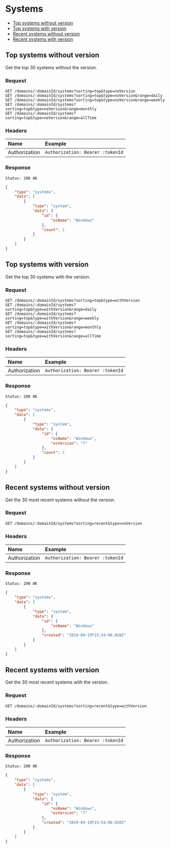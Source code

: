 # Systems

- [Top systems without version](#top-systems-without-version)
- [Top systems with version](#top-systems-with-version)
- [Recent systems without version](#recent-systems-without-version)
- [Recent systems with version](#recent-systems-with-version)

## Top systems without version

Get the top 30 systems without the version.

### Request

```
GET /domains/:domainId/systems?sorting=top&type=noVersion
GET /domains/:domainId/systems?sorting=top&type=noVersion&range=daily
GET /domains/:domainId/systems?sorting=top&type=noVersion&range=weekly
GET /domains/:domainId/systems?sorting=top&type=noVersion&range=monthly
GET /domains/:domainId/systems?sorting=top&type=noVersion&range=allTime
```

### Headers

| Name | Example |
|:-----------|:------------|
| Authorization | `Authorization: Bearer :tokenId` |

### Response

```
Status: 200 OK
```

```json
{
	"type": "systems",
	"data": [
		{
			"type": "system",
			"data": {
				"id": {
					"osName": "Windows"
				},
				"count": 1
			}
		}
	]
}
```

## Top systems with version

Get the top 30 systems with the version.

### Request

```
GET /domains/:domainId/systems?sorting=top&type=withVersion
GET /domains/:domainId/systems?sorting=top&type=withVersion&range=daily
GET /domains/:domainId/systems?sorting=top&type=withVersion&range=weekly
GET /domains/:domainId/systems?sorting=top&type=withVersion&range=monthly
GET /domains/:domainId/systems?sorting=top&type=withVersion&range=allTime
```

### Headers

| Name | Example |
|:-----------|:------------|
| Authorization | `Authorization: Bearer :tokenId` |

### Response

```
Status: 200 OK
```

```json
{
	"type": "systems",
	"data": [
		{
			"type": "system",
			"data": {
				"id": {
					"osName": "Windows",
					"osVersion": "7"
				},
				"count": 1
			}
		}
	]
}
```

## Recent systems without version

Get the 30 most recent systems without the version.

### Request

```
GET /domains/:domainId/systems?sorting=recent&type=noVersion
```

### Headers

| Name | Example |
|:-----------|:------------|
| Authorization | `Authorization: Bearer :tokenId` |

### Response

```
Status: 200 OK
```

```json
{
	"type": "systems",
	"data": [
		{
			"type": "system",
			"data": {
				"id": {
					"osName": "Windows"
				},
				"created": "2019-09-19T15:54:00.020Z"
			}
		}
	]
}
```

## Recent systems with version

Get the 30 most recent systems with the version.

### Request

```
GET /domains/:domainId/systems?sorting=recent&type=withVersion
```

### Headers

| Name | Example |
|:-----------|:------------|
| Authorization | `Authorization: Bearer :tokenId` |

### Response

```
Status: 200 OK
```

```json
{
	"type": "systems",
	"data": [
		{
			"type": "system",
			"data": {
				"id": {
					"osName": "Windows",
					"osVersion": "7"
				},
				"created": "2019-09-19T15:54:00.020Z"
			}
		}
	]
}
```